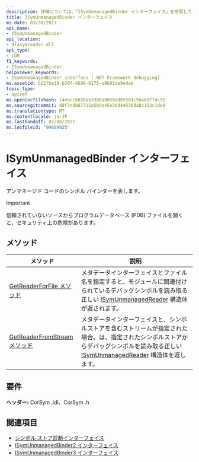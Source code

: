 ```yaml
---
description: 詳細については、「ISymUnmanagedBinder インターフェイス」を参照してください。
title: ISymUnmanagedBinder インターフェイス
ms.date: 03/30/2017
api_name:
- ISymUnmanagedBinder
api_location:
- diasymreader.dll
api_type:
- COM
f1_keywords:
- ISymUnmanagedBinder
helpviewer_keywords:
- ISymUnmanagedBinder interface [.NET Framework debugging]
ms.assetid: b22fbe19-b30f-4696-8175-e6b91da9edab
topic_type:
- apiref
ms.openlocfilehash: 14ebccb028ab3388a8058dd05504c56a6df74c95
ms.sourcegitcommit: ddf7edb67715a5b9a45e3dd44536dabc153c1de0
ms.translationtype: MT
ms.contentlocale: ja-JP
ms.lasthandoff: 02/06/2021
ms.locfileid: "99689925"
---
```

# <a name="isymunmanagedbinder-interface"></a>ISymUnmanagedBinder インターフェイス

アンマネージド コードのシンボル バインダーを表します。  
  
> [!IMPORTANT]
> 信頼されていないソースからプログラムデータベース (PDB) ファイルを開くと、セキュリティ上の危険があります。  
  
## <a name="methods"></a>メソッド  
  
|メソッド|説明|  
|------------|-----------------|  
|[GetReaderForFile メソッド](isymunmanagedbinder-getreaderforfile-method.md)|メタデータインターフェイスとファイル名を指定すると、モジュールに関連付けられているデバッグシンボルを読み取る正しい [ISymUnmanagedReader](isymunmanagedreader-interface.md) 構造体が返されます。|  
|[GetReaderFromStream メソッド](isymunmanagedbinder-getreaderfromstream-method.md)|メタデータインターフェイスと、シンボルストアを含むストリームが指定された場合、は、指定されたシンボルストアからデバッグシンボルを読み取る正しい [ISymUnmanagedReader](isymunmanagedreader-interface.md) 構造体を返します。|  
  
## <a name="requirements"></a>要件  

 **ヘッダー:** CorSym .idl、CorSym .h  
  
## <a name="see-also"></a>関連項目

- [シンボル ストア診断インターフェイス](diagnostics-symbol-store-interfaces.md)
- [ISymUnmanagedBinder2 インターフェイス](isymunmanagedbinder2-interface.md)
- [ISymUnmanagedBinder3 インターフェイス](isymunmanagedbinder3-interface.md)
